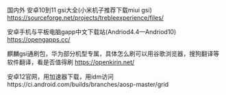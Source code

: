 国内外 安卓10到11 gsi大全(小米机子推荐下载miui gsi)
https://sourceforge.net/projects/trebleexperience/files/ 

安卓手机与平板电脑gapp中文下载站(Andriod4.4—Andriod10)
https://opengapps.cc/  

麒麟gsi通刷包，华为部分机型专属，具体怎么刷可以用谷歌浏览器，搜狗翻译等软件翻译，看是否值得刷
https://openkirin.net/ 


安卓12官网，用加速器下载，用idm访问https://ci.android.com/builds/branches/aosp-master/grid